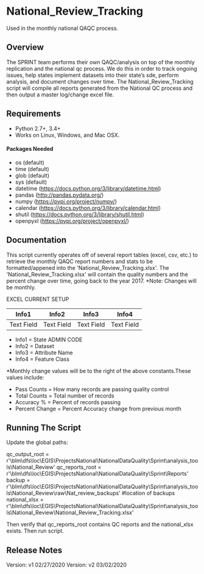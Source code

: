 # National_Review_Tracking
Used in the monthly national QAQC process.

## Overview
The SPRINT team performs their own QAQC/analysis on top of the monthly replication and the national qc process. We do this in order to track ongoing issues, help states implement datasets into their state’s sde, perform analysis, and document changes over time. The National_Review_Tracking script will compile all reports generated from the National QC process and then output a master log/change excel file.

## Requirements
* Python 2.7+, 3.4+ 
* Works on Linux, Windows, and Mac OSX.

#### Packages Needed
- os (default)
- time (default)
- glob (default)
- sys (default)
- datetime (https://docs.python.org/3/library/datetime.html)
- pandas (http://pandas.pydata.org/)
- numpy (https://pypi.org/project/numpy/)
- calendar (https://docs.python.org/3/library/calendar.html)
- shutil (https://docs.python.org/3/library/shutil.html)
- openpyxl (https://pypi.org/project/openpyxl/)

## Documentation
This script currently operates off of several report tables (excel, csv, etc.) to retrieve the monthly QAQC report numbers and stats to be formatted/appened into the 'National_Review_Tracking.xlsx'. The 'National_Review_Tracking.xlsx' will contain the quality numbers and the percent change over time, going back to the year 2017. *Note: Changes will be monthly.

EXCEL CURRENT SETUP

Info1 | Info2 | Info3 | Info4 | 
------------ | -------------|-------------|-------------|
Text Field | Text Field | Text Field | Text Field | 

- Info1 = State ADMIN CODE 
- Info2 = Dataset 
- Info3 = Attribute Name
- Info4 = Feature Class 

*Monthly change values will be to the right of the above constants.These values include:

- Pass Counts = How many records are passing quality control
- Total Counts = Total number of records
- Accuracy % = Percent of records passing
- Percent Change = Percent Accuracy change from previous month

## Running The Script
Update the global paths:

qc_output_root = r'\\blm\\dfs\\loc\\EGIS\\ProjectsNational\\NationalDataQuality\\Sprint\\analysis_tools\\National_Review'
qc_reports_root = r'\\blm\\dfs\\loc\\EGIS\\ProjectsNational\\NationalDataQuality\\Sprint\\Reports'
backup = r'\\blm\\dfs\\loc\\EGIS\\ProjectsNational\\NationalDataQuality\\Sprint\\analysis_tools\\National_Review\\raw\\Nat_review_backups' #location of backups
national_xlsx = r'\\blm\\dfs\\loc\\EGIS\\ProjectsNational\\NationalDataQuality\\Sprint\\analysis_tools\\National_Review\\National_Review_Tracking.xlsx'

Then verify that qc_reports_root contains QC reports and the national_xlsx exists. Then run script.

## Release Notes
Version: v1 02/27/2020
Version: v2 03/02/2020
